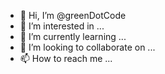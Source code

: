 - 👋 Hi, I’m @greenDotCode
- 👀 I’m interested in ...
- 🌱 I’m currently learning ...
- 💞️ I’m looking to collaborate on ...
- 📫 How to reach me ...

<!---
greenDotCode/greenDotCode is a ✨ special ✨ repository because its `README.md` (this file) appears on your GitHub profile.
You can click the Preview link to take a look at your changes.
--->
